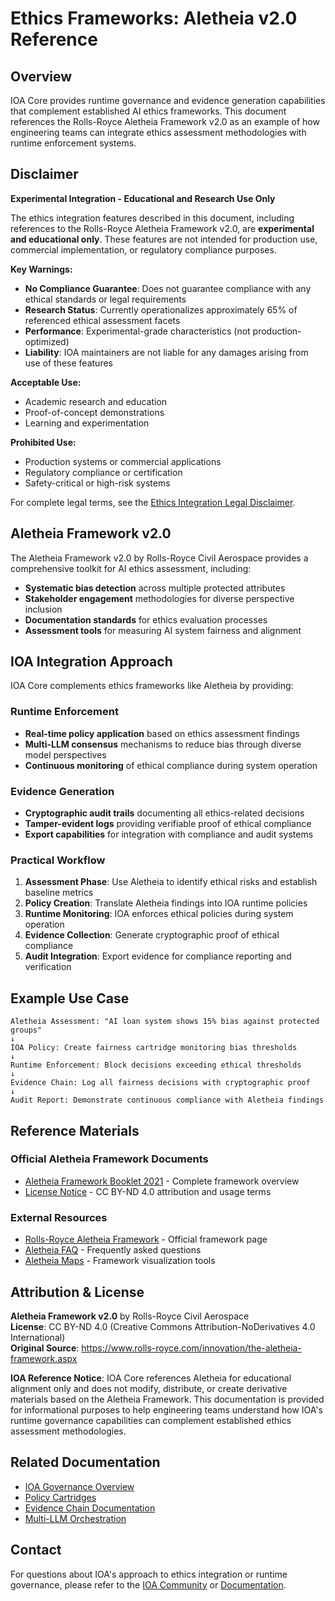 # Ethics Frameworks: Aletheia v2.0 Reference

## Overview

IOA Core provides runtime governance and evidence generation capabilities that complement established AI ethics frameworks. This document references the Rolls-Royce Aletheia Framework v2.0 as an example of how engineering teams can integrate ethics assessment methodologies with runtime enforcement systems.

## Disclaimer

**Experimental Integration - Educational and Research Use Only**

The ethics integration features described in this document, including references to the Rolls-Royce Aletheia Framework v2.0, are **experimental and educational only**. These features are not intended for production use, commercial implementation, or regulatory compliance purposes.

**Key Warnings:**
- **No Compliance Guarantee**: Does not guarantee compliance with any ethical standards or legal requirements
- **Research Status**: Currently operationalizes approximately 65% of referenced ethical assessment facets
- **Performance**: Experimental-grade characteristics (not production-optimized)
- **Liability**: IOA maintainers are not liable for any damages arising from use of these features

**Acceptable Use:**
- Academic research and education
- Proof-of-concept demonstrations
- Learning and experimentation

**Prohibited Use:**
- Production systems or commercial applications
- Regulatory compliance or certification
- Safety-critical or high-risk systems

For complete legal terms, see the [Ethics Integration Legal Disclaimer](../../legal/ethics_disclaimer.md).

## Aletheia Framework v2.0

The Aletheia Framework v2.0 by Rolls-Royce Civil Aerospace provides a comprehensive toolkit for AI ethics assessment, including:

- **Systematic bias detection** across multiple protected attributes
- **Stakeholder engagement** methodologies for diverse perspective inclusion
- **Documentation standards** for ethics evaluation processes
- **Assessment tools** for measuring AI system fairness and alignment

## IOA Integration Approach

IOA Core complements ethics frameworks like Aletheia by providing:

### Runtime Enforcement
- **Real-time policy application** based on ethics assessment findings
- **Multi-LLM consensus** mechanisms to reduce bias through diverse model perspectives
- **Continuous monitoring** of ethical compliance during system operation

### Evidence Generation
- **Cryptographic audit trails** documenting all ethics-related decisions
- **Tamper-evident logs** providing verifiable proof of ethical compliance
- **Export capabilities** for integration with compliance and audit systems

### Practical Workflow
1. **Assessment Phase**: Use Aletheia to identify ethical risks and establish baseline metrics
2. **Policy Creation**: Translate Aletheia findings into IOA runtime policies
3. **Runtime Monitoring**: IOA enforces ethical policies during system operation
4. **Evidence Collection**: Generate cryptographic proof of ethical compliance
5. **Audit Integration**: Export evidence for compliance reporting and verification

## Example Use Case

```
Aletheia Assessment: "AI loan system shows 15% bias against protected groups"
↓
IOA Policy: Create fairness cartridge monitoring bias thresholds
↓
Runtime Enforcement: Block decisions exceeding ethical thresholds
↓
Evidence Chain: Log all fairness decisions with cryptographic proof
↓
Audit Report: Demonstrate continuous compliance with Aletheia findings
```

## Reference Materials

### Official Aletheia Framework Documents
- [Aletheia Framework Booklet 2021](aletheia-framework-booklet-2021.pdf) - Complete framework overview
- [License Notice](LICENSE.txt) - CC BY-ND 4.0 attribution and usage terms

### External Resources
- [Rolls-Royce Aletheia Framework](https://www.rolls-royce.com/innovation/the-aletheia-framework.aspx) - Official framework page
- [Aletheia FAQ](https://www.rolls-royce.com/innovation/the-aletheia-framework.aspx) - Frequently asked questions
- [Aletheia Maps](https://www.rolls-royce.com/innovation/the-aletheia-framework.aspx) - Framework visualization tools

## Attribution & License

**Aletheia Framework v2.0** by Rolls-Royce Civil Aerospace  
**License**: CC BY-ND 4.0 (Creative Commons Attribution-NoDerivatives 4.0 International)  
**Original Source**: https://www.rolls-royce.com/innovation/the-aletheia-framework.aspx

**IOA Reference Notice**: IOA Core references Aletheia for educational alignment only and does not modify, distribute, or create derivative materials based on the Aletheia Framework. This documentation is provided for informational purposes to help engineering teams understand how IOA's runtime governance capabilities can complement established ethics assessment methodologies.

## Related Documentation

- [IOA Governance Overview](../../governance/GOVERNANCE.md)
- [Policy Cartridges](../../governance/)
- [Evidence Chain Documentation](../../examples/audit/)
- [Multi-LLM Orchestration](../../api/providers.md)

## Contact

For questions about IOA's approach to ethics integration or runtime governance, please refer to the [IOA Community](https://github.com/OrchIntel/ioa-core) or [Documentation](https://ioa.systems/docs).
